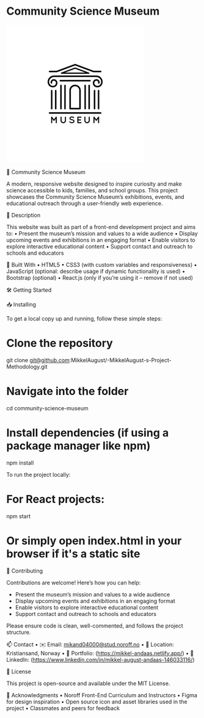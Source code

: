 # Community Science Museum

![Museum Preview](./images/Museum.jpg)

🧪 Community Science Museum

A modern, responsive website designed to inspire curiosity and make science accessible to kids, families, and school groups. This project showcases the Community Science Museum’s exhibitions, events, and educational outreach through a user-friendly web experience.

📌 Description

This website was built as part of a front-end development project and aims to:
	•	Present the museum’s mission and values to a wide audience
	•	Display upcoming events and exhibitions in an engaging format
	•	Enable visitors to explore interactive educational content
	•	Support contact and outreach to schools and educators

🚀 Built With
	•	HTML5
	•	CSS3 (with custom variables and responsiveness)
	•	JavaScript (optional: describe usage if dynamic functionality is used)
	•	Bootstrap (optional)
	•	React.js (only if you’re using it – remove if not used)

🛠️ Getting Started

📥 Installing

To get a local copy up and running, follow these simple steps:
# Clone the repository
git clone git@github.com:MikkelAugust/-MikkelAugust-s-Project-Methodology.git

# Navigate into the folder
cd community-science-museum

# Install dependencies (if using a package manager like npm)
npm install

To run the project locally:
# For React projects:
npm start

# Or simply open index.html in your browser if it's a static site

🤝 Contributing

Contributions are welcome! Here’s how you can help:
- Present the museum’s mission and values to a wide audience  
- Display upcoming events and exhibitions in an engaging format  
- Enable visitors to explore interactive educational content  
- Support contact and outreach to schools and educators  

Please ensure code is clean, well-commented, and follows the project structure.

📫 Contact
	•	✉️ Email: mikand04000@stud.noroff.no
	•	📍 Location: Kristiansand, Norway
	•	💼 Portfolio: (https://mikkel-andaas.netlify.app/)
	•	💬 LinkedIn: (https://www.linkedin.com/in/mikkel-august-andaas-146033116/)

📄 License

This project is open-source and available under the MIT License.

🙏 Acknowledgments
	•	Noroff Front-End Curriculum and Instructors
	•	Figma for design inspiration
	•	Open source icon and asset libraries used in the project
	•	Classmates and peers for feedback
